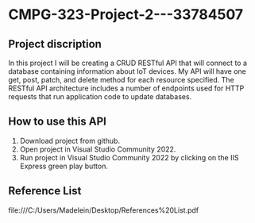 # CMPG-323-Project-2---33784507
<h2>Project discription</h2>
In this project I will be creating a CRUD RESTful API that will connect to a database containing information about IoT devices. My API will have one get, post, patch, and delete method for each resource specified. The RESTful API architecture includes a number of endpoints used for HTTP requests that run application code to update databases.
<h2>How to use this API</h2>
<ol>
  <li>Download project from github.</li>
  <li>Open project in Visual Studio Community 2022.</li>
  <li>Run project in Visual Studio Community 2022 by clicking on the IIS Express green play button.</li>
</ol>

<h2>Reference List</h2>
file:///C:/Users/Madelein/Desktop/References%20List.pdf

